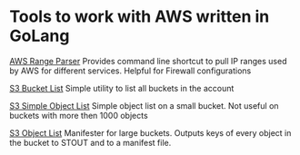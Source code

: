 # Tools to work with AWS written in GoLang


[AWS Range Parser](src/aws_range_parser) Provides command line shortcut to pull IP ranges used by AWS for different services. Helpful for Firewall configurations

[S3 Bucket List](src/s3_list) Simple utility to list all buckets in the account

[S3 Simple Object List](src/s3_list) Simple object list on a small bucket. Not useful on buckets with more then 1000 objects

[S3 Object List](src/s3_list) Manifester for large buckets. Outputs keys of every object in the bucket to STOUT and to a manifest file.